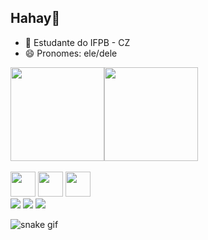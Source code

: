 ## Hahay👋
- 🌱 Estudante do IFPB - CZ 
- 😄 Pronomes: ele/dele
<div style="display: flex">
  <img height="150em" src="https://github-readme-stats.vercel.app/api?username=kaserzin&show_icons=true&theme=dracula&include_all_commits=true&count_private=true"/&gt;>
  <img height="150em" src="https://github-readme-stats-eight-theta.vercel.app/api/top-langs/?username=kaserzin&layout=compact&langs_count=8&theme=algolia"/&gt;>
</div>
<div style="display: inline_block"><br>
  <img aling="center" heigt="30" width="40" src="https://cdn.jsdelivr.net/gh/devicons/devicon@latest/icons/python/python-original.svg" />
  <img aling="center" heigt="30" width="40" src="https://cdn.jsdelivr.net/gh/devicons/devicon@latest/icons/html5/html5-original.svg" />
  <img aling="center" heigt="30" width="40" src="https://cdn.jsdelivr.net/gh/devicons/devicon@latest/icons/css3/css3-original.svg" />    
</div>
<div>
  <a href="mailto:alemaokaser@gmail.com" target="_blank"><img src="https://img.shields.io/badge/Gmail-D14836?style=for-the-badge&logo=gmail&logoColor=white" target="_blank"></a>
  <a href="https://www.instagram.com/pedro.kaser/" target="_blank"><img src="https://img.shields.io/badge/Instagram-E4405F?style=for-the-badge&logo=instagram&logoColor=white" target="_blank"></a>
  <a href="https://www.linkedin.com/in/pedro-rogério/" target="_blank"><img src="https://img.shields.io/badge/LinkedIn-0077B5?style=for-the-badge&logo=linkedin&logoColor=white" target="_blank"></a>
</div>

![snake gif](https://github.com/kaserzin/kaserzin/blob/output/github-user-contribution.svg)
